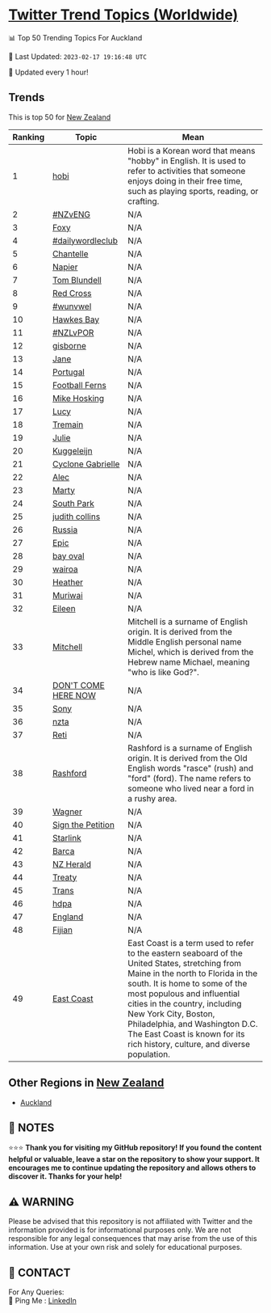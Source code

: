 [Twitter Trend Topics (Worldwide)](https://github.com/ErcinDedeoglu/Twitter-Trend-Topics)
==========


📊 Top 50 Trending Topics For Auckland

📆 Last Updated: `2023-02-17 19:16:48 UTC`

🔧 Updated every 1 hour!


## Trends

This is top 50 for [New Zealand](</New Zealand>)

| Ranking | Topic | Mean |
| ------- | ------------ | ------------ |
| 1 | [hobi](http://twitter.com/search?q=hobi) | Hobi is a Korean word that means "hobby" in English. It is used to refer to activities that someone enjoys doing in their free time, such as playing sports, reading, or crafting. |
| 2 | [#NZvENG](http://twitter.com/search?q=%23NZvENG) | N/A |
| 3 | [Foxy](http://twitter.com/search?q=Foxy) | N/A |
| 4 | [#dailywordleclub](http://twitter.com/search?q=%23dailywordleclub) | N/A |
| 5 | [Chantelle](http://twitter.com/search?q=Chantelle) | N/A |
| 6 | [Napier](http://twitter.com/search?q=Napier) | N/A |
| 7 | [Tom Blundell](http://twitter.com/search?q=Tom+Blundell) | N/A |
| 8 | [Red Cross](http://twitter.com/search?q=Red+Cross) | N/A |
| 9 | [#wunvwel](http://twitter.com/search?q=%23wunvwel) | N/A |
| 10 | [Hawkes Bay](http://twitter.com/search?q=Hawkes+Bay) | N/A |
| 11 | [#NZLvPOR](http://twitter.com/search?q=%23NZLvPOR) | N/A |
| 12 | [gisborne](http://twitter.com/search?q=gisborne) | N/A |
| 13 | [Jane](http://twitter.com/search?q=Jane) | N/A |
| 14 | [Portugal](http://twitter.com/search?q=Portugal) | N/A |
| 15 | [Football Ferns](http://twitter.com/search?q=Football+Ferns) | N/A |
| 16 | [Mike Hosking](http://twitter.com/search?q=Mike+Hosking) | N/A |
| 17 | [Lucy](http://twitter.com/search?q=Lucy) | N/A |
| 18 | [Tremain](http://twitter.com/search?q=Tremain) | N/A |
| 19 | [Julie](http://twitter.com/search?q=Julie) | N/A |
| 20 | [Kuggeleijn](http://twitter.com/search?q=Kuggeleijn) | N/A |
| 21 | [Cyclone Gabrielle](http://twitter.com/search?q=Cyclone+Gabrielle) | N/A |
| 22 | [Alec](http://twitter.com/search?q=Alec) | N/A |
| 23 | [Marty](http://twitter.com/search?q=Marty) | N/A |
| 24 | [South Park](http://twitter.com/search?q=South+Park) | N/A |
| 25 | [judith collins](http://twitter.com/search?q=judith+collins) | N/A |
| 26 | [Russia](http://twitter.com/search?q=Russia) | N/A |
| 27 | [Epic](http://twitter.com/search?q=Epic) | N/A |
| 28 | [bay oval](http://twitter.com/search?q=bay+oval) | N/A |
| 29 | [wairoa](http://twitter.com/search?q=wairoa) | N/A |
| 30 | [Heather](http://twitter.com/search?q=Heather) | N/A |
| 31 | [Muriwai](http://twitter.com/search?q=Muriwai) | N/A |
| 32 | [Eileen](http://twitter.com/search?q=Eileen) | N/A |
| 33 | [Mitchell](http://twitter.com/search?q=Mitchell) | Mitchell is a surname of English origin. It is derived from the Middle English personal name Michel, which is derived from the Hebrew name Michael, meaning "who is like God?". |
| 34 | [DON'T COME HERE NOW](http://twitter.com/search?q=DON%27T+COME+HERE+NOW) | N/A |
| 35 | [Sony](http://twitter.com/search?q=Sony) | N/A |
| 36 | [nzta](http://twitter.com/search?q=nzta) | N/A |
| 37 | [Reti](http://twitter.com/search?q=Reti) | N/A |
| 38 | [Rashford](http://twitter.com/search?q=Rashford) | Rashford is a surname of English origin. It is derived from the Old English words "rasce" (rush) and "ford" (ford). The name refers to someone who lived near a ford in a rushy area. |
| 39 | [Wagner](http://twitter.com/search?q=Wagner) | N/A |
| 40 | [Sign the Petition](http://twitter.com/search?q=Sign+the+Petition) | N/A |
| 41 | [Starlink](http://twitter.com/search?q=Starlink) | N/A |
| 42 | [Barca](http://twitter.com/search?q=Barca) | N/A |
| 43 | [NZ Herald](http://twitter.com/search?q=NZ+Herald) | N/A |
| 44 | [Treaty](http://twitter.com/search?q=Treaty) | N/A |
| 45 | [Trans](http://twitter.com/search?q=Trans) | N/A |
| 46 | [hdpa](http://twitter.com/search?q=hdpa) | N/A |
| 47 | [England](http://twitter.com/search?q=England) | N/A |
| 48 | [Fijian](http://twitter.com/search?q=Fijian) | N/A |
| 49 | [East Coast](http://twitter.com/search?q=East+Coast) | East Coast is a term used to refer to the eastern seaboard of the United States, stretching from Maine in the north to Florida in the south. It is home to some of the most populous and influential cities in the country, including New York City, Boston, Philadelphia, and Washington D.C. The East Coast is known for its rich history, culture, and diverse population. |



## Other Regions in [New Zealand](</New Zealand>)

* [Auckland](</New Zealand/Auckland.md>)



## 📝 NOTES

⭐⭐⭐ **Thank you for visiting my GitHub repository! If you found the content helpful or valuable, leave a star on the repository to show your support. It encourages me to continue updating the repository and allows others to discover it. Thanks for your help!**


## ⚠️ WARNING

Please be advised that this repository is not affiliated with Twitter and the information provided is for informational purposes only. We are not responsible for any legal consequences that may arise from the use of this information. Use at your own risk and solely for educational purposes.


## 📨 CONTACT

 For Any Queries:  
            🏓 Ping Me : [LinkedIn](https://www.linkedin.com/in/ercindedeoglu/)
